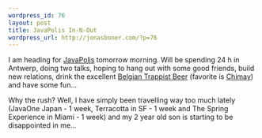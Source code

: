```yaml
--- 
wordpress_id: 76
layout: post
title: JavaPolis In-N-Out
wordpress_url: http://jonasboner.com/?p=76
---
```

I am heading for <a href="http://www.javapolis.com/confluence/display/JP05/Home">JavaPolis</a> tomorrow morning. Will be spending 24 h in Antwerp, doing two talks, hoping to hang out with some good friends, build new relations, drink the excellent <a href="http://www.trappistbeer.net/">Belgian Trappist Beer</a> (favorite is <a href="http://www.chimay.be/www/chimay/site8/en/a_abbaye/a0_frameset.htm">Chimay</a>) and have some fun...

Why the rush? Well, I have simply been travelling way too much lately (JavaOne Japan - 1 week, Terracotta in SF - 1 week and The Spring Experience in Miami - 1 week) and my 2 year old son is starting to be disappointed in me...

